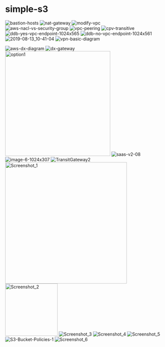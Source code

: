 # simple-s3
![bastion-hosts](https://user-images.githubusercontent.com/29729545/146036055-8a9991ba-d596-4e3c-aed8-fcd71d5dedd6.png)
![nat-gateway](https://user-images.githubusercontent.com/29729545/146040993-981308a2-2164-4fba-9bce-035e723d737b.png)
![modify-vpc](https://user-images.githubusercontent.com/29729545/146041464-e911b8ef-2b5c-4e31-8570-8e53740987e8.png)
![aws-nacl-vs-security-group](https://user-images.githubusercontent.com/29729545/146217503-9914d98e-6d78-4f74-81e4-a619320da7be.png)
![vpc-peering](https://user-images.githubusercontent.com/29729545/146628771-2fa2c807-c51f-4c7e-8870-256e2fa7f74a.jpg)
![cpv-transitive](https://user-images.githubusercontent.com/29729545/146629046-7ae50cee-a585-4102-b609-043e91b65667.jpg)
![ddb-yes-vpc-endpoint-1024x565](https://user-images.githubusercontent.com/29729545/146681295-b24a2862-a6d1-4c2f-a14b-99b916b566aa.png)
![ddb-no-vpc-endpoint-1024x561](https://user-images.githubusercontent.com/29729545/146681296-eb3a3d74-61e0-4327-b0a0-33a830a5663d.png)
![2019-08-13_10-41-04](https://user-images.githubusercontent.com/29729545/147268701-1e638881-bee6-4e67-a529-0708c689e879.png)
![vpn-basic-diagram](https://user-images.githubusercontent.com/29729545/147389403-c4a2301b-c0b5-4662-bb23-6c6b707cc0b1.png)

![aws-dx-diagram](https://user-images.githubusercontent.com/29729545/147390545-1c1f9982-31c6-4ef4-a80b-51f19d8ff47e.png)
![dx-gateway](https://user-images.githubusercontent.com/29729545/147390769-04b883bc-1a65-4835-ba02-6ab598fb3dae.png)
<img width="337" alt="option1" src="https://user-images.githubusercontent.com/29729545/147399102-cb227613-1e19-448a-a263-e42a09de6015.png">
![saas-v2-08](https://user-images.githubusercontent.com/29729545/147399276-62b44e17-3793-433d-83b3-79a89b98b066.png)
![image-6-1024x307](https://user-images.githubusercontent.com/29729545/147404623-e06ade34-5425-4562-aece-83f160a7dce0.png)
![TransitGateway2](https://user-images.githubusercontent.com/29729545/147404793-f4f042f7-8e2d-4fdb-96ce-3c3685ee8ea9.png)
<img width="390" alt="Screenshot_1" src="https://user-images.githubusercontent.com/29729545/147412624-2a353580-1ce6-4023-8a1a-27e7c5986092.png">
<img width="168" alt="Screenshot_2" src="https://user-images.githubusercontent.com/29729545/147766077-fce2bc9e-0852-4d72-b89e-b30b67d78eb0.png">
![Screenshot_3](https://user-images.githubusercontent.com/29729545/147951666-48c6c7af-c3b0-42fd-b434-ed21edcb1f9e.png)
![Screenshot_4](https://user-images.githubusercontent.com/29729545/147952597-e8809e11-cf3a-4dab-af64-8a15b80a4849.png)
![Screenshot_5](https://user-images.githubusercontent.com/29729545/147953387-1df6f1ad-3e43-4590-9bc1-2555815e23ab.png)
![S3-Bucket-Policies-1](https://user-images.githubusercontent.com/29729545/147956862-919f469d-1203-4478-a698-ae6bd5790ebb.png)
![Screenshot_6](https://user-images.githubusercontent.com/29729545/147963279-d4fc596c-ee8b-4ae9-a54d-c2d902ca49b8.png)
